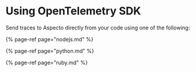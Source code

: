# Using OpenTelemetry SDK

Send traces to Aspecto directly from your code using one of the following: 

{% page-ref page="nodejs.md" %}

{% page-ref page="python.md" %}

{% page-ref page="ruby.md" %}



